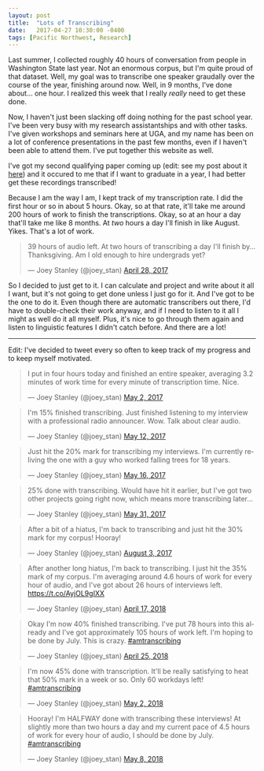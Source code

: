```yaml
---
layout: post
title:  "Lots of Transcribing"
date:   2017-04-27 10:30:00 -0400
tags: [Pacific Northwest, Research]
---
```


Last summer, I collected roughly 40 hours of conversation from people in Washington State last year. Not an enormous corpus, but I'm quite proud of that dataset. Well, my goal was to transcribe one speaker graudally over the course of the year, finishing around now. Well, in 9 months, I've done about… one hour. I realized this week that I really *really* need to get these done.

Now, I haven't just been slacking off doing nothing for the past school year. I've been very busy with my research assistantships and with other tasks. I've given workshops and seminars here at UGA, and my name has been on a lot of conference presentations in the past few months, even if I haven't been able to attend them. I've put together this website as well. 

I've got my second qualifying paper coming up (edit: see my post about it <a href="/blog/admission-to-candidacy">here</a>) and it occured to me that if I want to graduate in a year, I had better get these recordings transcribed! 

Because I am the way I am, I kept track of my transcription rate. I did the first hour or so in about 5 hours. Okay, so at that rate, it'll take me around 200 hours of work to finish the transcriptions. Okay, so at an hour a day that'll take me like 8 months. At *two* hours a day I'll finish in like August. Yikes. That's a lot of work. 

<blockquote class="twitter-tweet" data-lang="en"><p lang="en" dir="ltr">39 hours of audio left. At two hours of transcribing a day I&#39;ll finish by… Thanksgiving. Am I old enough to hire undergrads yet?</p>&mdash; Joey Stanley (@joey_stan) <a href="https://twitter.com/joey_stan/status/858046919049977857">April 28, 2017</a></blockquote> <script async src="//platform.twitter.com/widgets.js" charset="utf-8"></script>

So I decided to just get to it. I can calculate and project and write about it all I want, but it's not going to get done unless I just go for it. And I've got to be the one to do it. Even though there are automatic transcribers out there, I'd have to double-check their work anyway, and if I need to listen to it all I might as well do it all myself. Plus, it's nice to go through them again and listen to linguistic features I didn't catch before. And there are a lot!

-----

Edit: I've decided to tweet every so often to keep track of my progress and to keep myself motivated. 

<blockquote class="twitter-tweet" data-lang="en"><p lang="en" dir="ltr">I put in four hours today and finished an entire speaker, averaging 3.2 minutes of work time for every minute of transcription time. Nice.</p>&mdash; Joey Stanley (@joey_stan) <a href="https://twitter.com/joey_stan/status/859227143963897856">May 2, 2017</a></blockquote> <script async src="//platform.twitter.com/widgets.js" charset="utf-8"></script>

<blockquote class="twitter-tweet" data-lang="en"><p lang="en" dir="ltr">I&#39;m 15% finished transcribing. Just finished listening to my interview with a professional radio announcer. Wow. Talk about clear audio.</p>&mdash; Joey Stanley (@joey_stan) <a href="https://twitter.com/joey_stan/status/862855005887442944">May 12, 2017</a></blockquote> <script async src="//platform.twitter.com/widgets.js" charset="utf-8"></script>

<blockquote class="twitter-tweet" data-lang="en"><p lang="en" dir="ltr">Just hit the 20% mark for transcribing my interviews. I&#39;m currently reliving the one with a guy who worked falling trees for 18 years.</p>&mdash; Joey Stanley (@joey_stan) <a href="https://twitter.com/joey_stan/status/864521596924555265">May 16, 2017</a></blockquote> <script async src="//platform.twitter.com/widgets.js" charset="utf-8"></script>

<blockquote class="twitter-tweet" data-lang="en"><p lang="en" dir="ltr">25% done with transcribing. Would have hit it earlier, but I&#39;ve got two other projects going right now, which means more transcribing later…</p>&mdash; Joey Stanley (@joey_stan) <a href="https://twitter.com/joey_stan/status/869729263502622720">May 31, 2017</a></blockquote> <script async src="//platform.twitter.com/widgets.js" charset="utf-8"></script>

<blockquote class="twitter-tweet" data-lang="en"><p lang="en" dir="ltr">After a bit of a hiatus, I&#39;m back to transcribing and just hit the 30% mark for my corpus! Hooray!</p>&mdash; Joey Stanley (@joey_stan) <a href="https://twitter.com/joey_stan/status/893206602236481537">August 3, 2017</a></blockquote> <script async src="//platform.twitter.com/widgets.js" charset="utf-8"></script>

<blockquote class="twitter-tweet" data-lang="en"><p lang="en" dir="ltr">After another long hiatus, I&#39;m back to transcribing. I just hit the 35% mark of my corpus. I&#39;m averaging around 4.6 hours of work for every hour of audio, and I&#39;ve got about 26 hours of interviews left. <a href="https://t.co/AyjOL9gIXX">https://t.co/AyjOL9gIXX</a></p>&mdash; Joey Stanley (@joey_stan) <a href="https://twitter.com/joey_stan/status/986324293050134531?ref_src=twsrc%5Etfw">April 17, 2018</a></blockquote> <script async src="https://platform.twitter.com/widgets.js" charset="utf-8"></script> 

<blockquote class="twitter-tweet" data-lang="en"><p lang="en" dir="ltr">Okay I&#39;m now 40% finished transcribing. I&#39;ve put 78 hours into this already and I&#39;ve got approximately 105 hours of work left. I&#39;m hoping to be done by July. This is crazy. <a href="https://twitter.com/hashtag/amtranscribing?src=hash&amp;ref_src=twsrc%5Etfw">#amtranscribing</a></p>&mdash; Joey Stanley (@joey_stan) <a href="https://twitter.com/joey_stan/status/989190416460341249?ref_src=twsrc%5Etfw">April 25, 2018</a></blockquote> <script async src="https://platform.twitter.com/widgets.js" charset="utf-8"></script> 

<blockquote class="twitter-tweet" data-lang="en"><p lang="en" dir="ltr">I&#39;m now 45% done with transcription. It&#39;ll be really satisfying to heat that 50% mark in a week or so. Only 60 workdays left! <a href="https://twitter.com/hashtag/amtranscribing?src=hash&amp;ref_src=twsrc%5Etfw">#amtranscribing</a></p>&mdash; Joey Stanley (@joey_stan) <a href="https://twitter.com/joey_stan/status/991749610992558084?ref_src=twsrc%5Etfw">May 2, 2018</a></blockquote> <script async src="https://platform.twitter.com/widgets.js" charset="utf-8"></script> 

<blockquote class="twitter-tweet" data-lang="en"><p lang="en" dir="ltr">Hooray! I&#39;m HALFWAY done with transcribing these interviews! At slightly more than two hours a day and my current pace of 4.5 hours of work for every hour of audio, I should be done by July. <a href="https://twitter.com/hashtag/amtranscribing?src=hash&amp;ref_src=twsrc%5Etfw">#amtranscribing</a></p>&mdash; Joey Stanley (@joey_stan) <a href="https://twitter.com/joey_stan/status/993874814904487937?ref_src=twsrc%5Etfw">May 8, 2018</a></blockquote> <script async src="https://platform.twitter.com/widgets.js" charset="utf-8"></script> 
